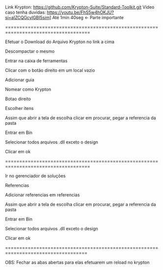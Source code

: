 Link Krypton: https://github.com/Krypton-Suite/Standard-Toolkit.git
Video caso tenha duvidas: https://youtu.be/FhS5w4hOKJU?si=aIZCQGcylGBI5sim]
Até 1min 40seg <- Parte importante

====================================================================================

Efetuar o Download do Arquivo Krypton no link a cima

Descompactar o mesmo

Entrar na caixa de ferramentas

Clicar com o botão direito em um local vazio

Adicionar guia

Nomear como Krypton

Botao direito

Escolher itens

Assim que abrir a tela de escolha clicar em procurar, pegar a referencia da pasta

Entrar em Bin 

Selecionar todos arquivos .dll exceto o design

Clicar em ok

====================================================================================

Ir no gerenciador de soluções

Referencias

Adicionar referencias em referencias

Assim que abrir a tela de escolha clicar em procurar, pegar a referencia da pasta

Entrar em Bin 

Selecionar todos arquivos .dll exceto o design

Clicar em ok

===================================================================================

OBS: Fechar as abas abertas para elas efetuarem um reload no krypton
